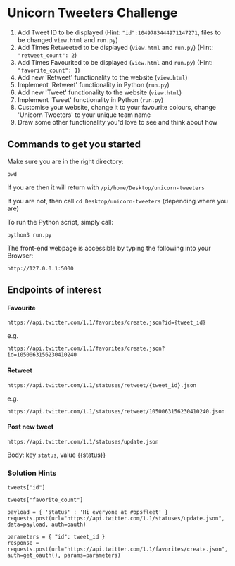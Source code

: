 # Unicorn Tweeters Challenge

1) Add Tweet ID to be displayed
(Hint:
```"id":1049783444971147271```, files to be changed ```view.html``` and ```run.py```)
2) Add Times Retweeted to be displayed (```view.html``` and ```run.py```) (Hint: ```"retweet_count": 2```)
3) Add Times Favourited to be displayed (```view.html``` and ```run.py```) (Hint: ```"favorite_count": 1```)
4) Add new 'Retweet' functionality to the website (```view.html```)
5) Implement 'Retweet' functionality in Python (```run.py```)
6) Add new 'Tweet' functionality to the website (```view.html```)
7) Implement 'Tweet' functionality in Python (```run.py```)
8) Customise your website, change it to your favourite colours, change 'Unicorn Tweeters' to your unique team name
9) Draw some other functionality you'd love to see and think about how

## Commands to get you started

Make sure you are in the right directory:

```
pwd
```

If you are then it will return with ```/pi/home/Desktop/unicorn-tweeters```

If you are not, then call ```cd Desktop/unicorn-tweeters``` (depending where you are)

To run the Python script, simply call:

```
python3 run.py
```

The front-end webpage is accessible by typing the following into your Browser:

```
http://127.0.0.1:5000
```

## Endpoints of interest

#### Favourite

```
https://api.twitter.com/1.1/favorites/create.json?id={tweet_id}
```
e.g.
```
https://api.twitter.com/1.1/favorites/create.json?id=1050063156230410240
```

#### Retweet

```
https://api.twitter.com/1.1/statuses/retweet/{tweet_id}.json
```
e.g.
```
https://api.twitter.com/1.1/statuses/retweet/1050063156230410240.json
```

#### Post new tweet

```
https://api.twitter.com/1.1/statuses/update.json
```

Body: key ```status```, value {{status}}


### Solution Hints

```
tweets["id"]
```

```
tweets["favorite_count"]
```

```
payload = { 'status' : 'Hi everyone at #bpsfleet' }
requests.post(url="https://api.twitter.com/1.1/statuses/update.json", data=payload, auth=oauth)
```

```
parameters = { "id": tweet_id }
response = requests.post(url="https://api.twitter.com/1.1/favorites/create.json", auth=get_oauth(), params=parameters)
```
